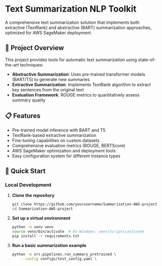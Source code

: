 # Text Summarization NLP Toolkit

A comprehensive text summarization solution that implements both extractive (TextRank) and abstractive (BART) summarization approaches, optimized for AWS SageMaker deployment.

## 🌟 Project Overview

This project provides tools for automatic text summarization using state-of-the-art techniques:
- **Abstractive Summarization**: Uses pre-trained transformer models (BART/T5) to generate new summaries
- **Extractive Summarization**: Implements TextRank algorithm to extract key sentences from the original text
- **Evaluation Framework**: ROUGE metrics to quantitatively assess summary quality

## 📋 Features

- Pre-trained model inference with BART and T5
- TextRank-based extractive summarization
- Fine-tuning capabilities on custom datasets
- Comprehensive evaluation metrics (ROUGE, BERTScore)
- AWS SageMaker optimization and deployment tools
- Easy configuration system for different instance types

## 🚀 Quick Start

### Local Development

1. **Clone the repository**
   ```bash
   git clone https://github.com/yourusername/Summarization-AWS-project.git
   cd Summarization-AWS-project
   ```

2. **Set up a virtual environment**
   ```bash
   python -m venv venv
   source venv/bin/activate  # On Windows: venv\Scripts\activate
   pip install -r requirements.txt
   ```

3. **Run a basic summarization example**
   ```bash
   python -m src.pipelines.run_summary_pretrained \
       --config configs/test_config.yaml \
   ```
